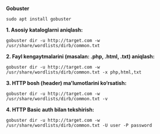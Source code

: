 **Gobuster**  

```
sudo apt install gobuster
```

**1. Asosiy kataloglarni aniqlash:**
```
gobuster dir -u http://target.com -w /usr/share/wordlists/dirb/common.txt
```

**2. Fayl kengaytmalarini (masalan: .php, .html, .txt) aniqlash:**   
```
gobuster dir -u http://target.com -w /usr/share/wordlists/dirb/common.txt -x php,html,txt
```   

**3. HTTP bosh (header) ma'lumotlarini ko‘rsatish:**   
```
gobuster dir -u http://target.com -w /usr/share/wordlists/dirb/common.txt -v
```

**4. HTTP Basic auth bilan tekshirish:**   
```
gobuster dir -u http://target.com -w /usr/share/wordlists/dirb/common.txt -U user -P password
```


